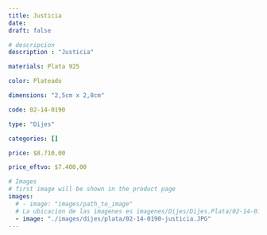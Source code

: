 ```yaml
---
title: Justicia
date: 
draft: false

# descripcion
description : "Justicia"

materials: Plata 925

color: Plateado

dimensions: "2,5cm x 2,8cm"

code: 02-14-0190

type: "Dijes"

categories: []

price: $8.710,00

price_eftvo: $7.400,00

# Images
# first image will be shown in the product page
images:
  # - image: "images/path_to_image"
  # La ubicacion de las imagenes es imagenes/Dijes/Dijes.Plata/02-14-0190-justicia
  - image: "./images/dijes/plata/02-14-0190-justicia.JPG"
---
```

